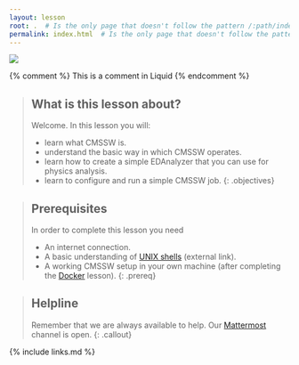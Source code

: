 ```yaml
---
layout: lesson
root: .  # Is the only page that doesn't follow the pattern /:path/index.html
permalink: index.html  # Is the only page that doesn't follow the pattern /:path/index.html
---
```

![](http://cms-sw.github.io/images/jets_v1.png)
<!-- this is an html comment -->

{% comment %} This is a comment in Liquid {% endcomment %}

> ## What is this lesson about?
>
> Welcome.  In this lesson you will:
> - learn what CMSSW is.
> - understand the basic way in which CMSSW operates.
> - learn how to create a simple EDAnalyzer that you can use for physics analysis.
> - learn to configure and run a simple CMSSW job.
{: .objectives}

> ## Prerequisites
> In order to complete this lesson you need
> - An internet connection.
> - A basic understanding of [UNIX shells](https://swcarpentry.github.io/shell-novice/) (external link).
> - A working CMSSW setup in your own machine (after completing the [Docker](https://cms-opendata-workshop.github.io/workshop2023-lesson-docker/) lesson).
{: .prereq}

> ## Helpline
>
> Remember that we are always available to help.  Our [Mattermost](https://mattermost.web.cern.ch/cmsodws2023/channels/cmssw-pre-exercise) channel is open.
{: .callout}

{% include links.md %}
